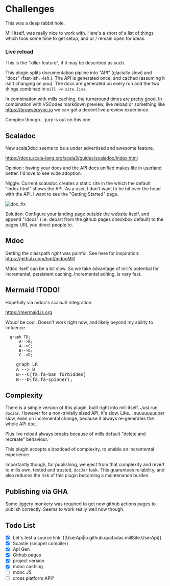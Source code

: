 # Challenges

This was a deep rabbit hole.

Mill itself, was really nice to work with. Here's a short of a list of things which took some time to get setup, and or / remain open for ideas.

### Live reload

This is the "killer feature", if it may be described as such.

This plugin splits documentation pipline into "API" (glacially slow) and "docs" (fast-ish. -ish.). The API is generated once, and cached (assuming it isn't changing on you). The docs are generated on every run and the two things combined in `mill -w site.live`.

In combination with mills caching, the turnaround times are pretty good. In combination with VSCodes markdown preview, live reload or something like https://browsersync.io we can get a decent live preview experience.

Complex though... jury is out on this one.

## Scaladoc

New scala3doc seems to be a under advertised and awesome feature.

https://docs.scala-lang.org/scala3/guides/scaladoc/index.html

Opinion : having your docs and the API docs unified makes life in userland better. I'd love to see wide adoption.

Niggle: Current scaladoc creates a static site in the which the default "index.html" shows the API. As a user, I don't want to be hit over the head with the API. I want to see the "Getting Started" page.

![doc_fix](../images/fix_link.png)

Solution: Configure your landing page _outside_ the website itself, and append "/docs" (i.e. depart from the github pages checkbox default) to the pages URL you direct people to.

## Mdoc

Getting the classpath _right_ was painful. See here for inspiration:
https://github.com/hmf/mdocMill

Mdoc itself can be a bit slow. So we take advantage of mill's potential for incremental, persistent caching. Incremental editing, is very fast.

## Mermaid !TODO!

Hopefully via mdoc's scalaJS integration

https://mermaid.js.org

Woudl be cool. Doesn't work right now, and likely beyond my ability to influence.

```mermaid
  graph TD;
      A-->B;
      A-->C;
      B-->D;
      C-->D;
```

<pre class="mermaid">
    graph LR
    A --> B
    B---C[fa:fa-ban forbidden]
    B---D(fa:fa-spinner);
</pre>

<script type="module">import mermaid from 'https://cdn.jsdelivr.net/npm/mermaid@10/dist/mermaid.esm.min.mjs';</script>

## Complexity

There is a simple version of this plugin, built right into mill itself. Just run `docJar`. However for a non-trivially sized API, it's slow. Like... suuuuuuuuper slow, even on incremental change, because it always re-generates the whole API doc.

Plus live reload always breaks because of mills default "delete and recreate" behaviour.

This plugin accepts a boatload of complexity, to enable an incremental experience.

Importantly though, for publishing, we eject from that complexity and revert to mills own, tested and trusted, `docJar` task. This guarantees reliability, and also reduces the risk of this plugin becoming a maintenance burden.

## Publishing via GHA

Some jiggery monkery was required to get new github actions pages to publish correctly. Seems to work really well now though.

## Todo List

- [x] Let's test a source link. [[UserApi|io.github.quafadas.millSite.UserApi]]
- [x] Scastie (snippet compiler)
- [x] Api Gen
- [x] Github pages
- [x] project version
- [x] mdoc caching
- [ ] mdoc JS
- [ ] cross platform API?